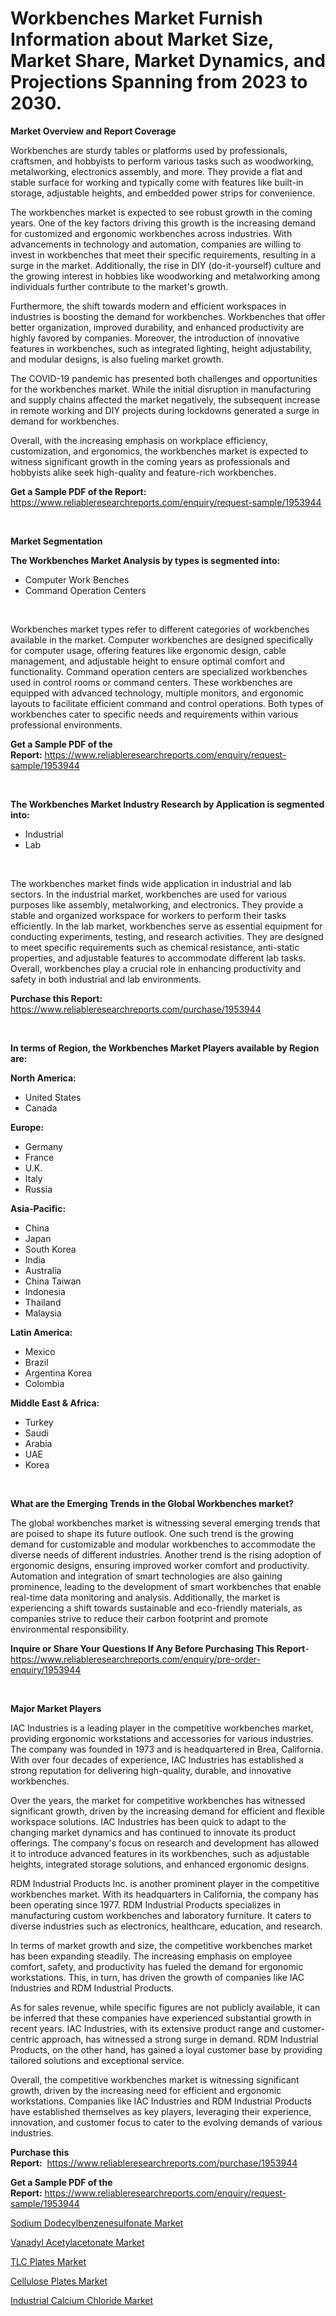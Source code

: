 <p><h1>Workbenches Market Furnish Information about Market Size, Market Share, Market Dynamics, and Projections Spanning from 2023 to 2030.</h1></p><p><strong>Market Overview and Report Coverage</strong></p>
<p><p>Workbenches are sturdy tables or platforms used by professionals, craftsmen, and hobbyists to perform various tasks such as woodworking, metalworking, electronics assembly, and more. They provide a flat and stable surface for working and typically come with features like built-in storage, adjustable heights, and embedded power strips for convenience.</p><p>The workbenches market is expected to see robust growth in the coming years. One of the key factors driving this growth is the increasing demand for customized and ergonomic workbenches across industries. With advancements in technology and automation, companies are willing to invest in workbenches that meet their specific requirements, resulting in a surge in the market. Additionally, the rise in DIY (do-it-yourself) culture and the growing interest in hobbies like woodworking and metalworking among individuals further contribute to the market's growth.</p><p>Furthermore, the shift towards modern and efficient workspaces in industries is boosting the demand for workbenches. Workbenches that offer better organization, improved durability, and enhanced productivity are highly favored by companies. Moreover, the introduction of innovative features in workbenches, such as integrated lighting, height adjustability, and modular designs, is also fueling market growth.</p><p>The COVID-19 pandemic has presented both challenges and opportunities for the workbenches market. While the initial disruption in manufacturing and supply chains affected the market negatively, the subsequent increase in remote working and DIY projects during lockdowns generated a surge in demand for workbenches.</p><p>Overall, with the increasing emphasis on workplace efficiency, customization, and ergonomics, the workbenches market is expected to witness significant growth in the coming years as professionals and hobbyists alike seek high-quality and feature-rich workbenches.</p></p>
<p><strong>Get a Sample PDF of the Report:</strong> <a href="https://www.reliableresearchreports.com/enquiry/request-sample/1953944">https://www.reliableresearchreports.com/enquiry/request-sample/1953944</a></p>
<p>&nbsp;</p>
<p><strong>Market Segmentation</strong></p>
<p><strong>The Workbenches Market Analysis by types is segmented into:</strong></p>
<p><ul><li>Computer Work Benches</li><li>Command Operation Centers</li></ul></p>
<p>&nbsp;</p>
<p><p>Workbenches market types refer to different categories of workbenches available in the market. Computer workbenches are designed specifically for computer usage, offering features like ergonomic design, cable management, and adjustable height to ensure optimal comfort and functionality. Command operation centers are specialized workbenches used in control rooms or command centers. These workbenches are equipped with advanced technology, multiple monitors, and ergonomic layouts to facilitate efficient command and control operations. Both types of workbenches cater to specific needs and requirements within various professional environments.</p></p>
<p><strong>Get a Sample PDF of the Report:</strong>&nbsp;<a href="https://www.reliableresearchreports.com/enquiry/request-sample/1953944">https://www.reliableresearchreports.com/enquiry/request-sample/1953944</a></p>
<p>&nbsp;</p>
<p><strong>The Workbenches Market Industry Research by Application is segmented into:</strong></p>
<p><ul><li>Industrial</li><li>Lab</li></ul></p>
<p>&nbsp;</p>
<p><p>The workbenches market finds wide application in industrial and lab sectors. In the industrial market, workbenches are used for various purposes like assembly, metalworking, and electronics. They provide a stable and organized workspace for workers to perform their tasks efficiently. In the lab market, workbenches serve as essential equipment for conducting experiments, testing, and research activities. They are designed to meet specific requirements such as chemical resistance, anti-static properties, and adjustable features to accommodate different lab tasks. Overall, workbenches play a crucial role in enhancing productivity and safety in both industrial and lab environments.</p></p>
<p><strong>Purchase this Report:</strong>&nbsp; <a href="https://www.reliableresearchreports.com/purchase/1953944">https://www.reliableresearchreports.com/purchase/1953944</a></p>
<p>&nbsp;</p>
<p><strong>In terms of Region, the Workbenches Market Players available by Region are:</strong></p>
<p>
    <p> <strong> North America: </strong>
        <ul>
            <li>United States</li>
            <li>Canada</li>
        </ul>
        </p> 
    <p> <strong> Europe: </strong>
        <ul>
            <li>Germany</li>
            <li>France</li>
            <li>U.K.</li>
            <li>Italy</li>
            <li>Russia</li>
        </ul>
        </p> 
    <p> <strong> Asia-Pacific: </strong>
        <ul>
            <li>China</li>
            <li>Japan</li>
            <li>South Korea</li>
            <li>India</li>
            <li>Australia</li>
            <li>China Taiwan</li>
            <li>Indonesia</li>
            <li>Thailand</li>
            <li>Malaysia</li>
        </ul>
        </p> 
    <p> <strong> Latin America: </strong>
        <ul>
            <li>Mexico</li>
            <li>Brazil</li>
            <li>Argentina Korea</li>
            <li>Colombia</li>
        </ul>
        </p> 
    <p> <strong> Middle East & Africa: </strong>
        <ul>
            <li>Turkey</li>
            <li>Saudi</li>
            <li>Arabia</li>
            <li>UAE</li>
            <li>Korea</li>
        </ul>
    </p>
    </p>
<p>&nbsp;</p>
<p><strong>What are the Emerging Trends in the Global Workbenches market?</strong></p>
<p><p>The global workbenches market is witnessing several emerging trends that are poised to shape its future outlook. One such trend is the growing demand for customizable and modular workbenches to accommodate the diverse needs of different industries. Another trend is the rising adoption of ergonomic designs, ensuring improved worker comfort and productivity. Automation and integration of smart technologies are also gaining prominence, leading to the development of smart workbenches that enable real-time data monitoring and analysis. Additionally, the market is experiencing a shift towards sustainable and eco-friendly materials, as companies strive to reduce their carbon footprint and promote environmental responsibility.</p></p>
<p><strong>Inquire or Share Your Questions If Any Before Purchasing This Report</strong>- <a href="https://www.reliableresearchreports.com/enquiry/pre-order-enquiry/1953944">https://www.reliableresearchreports.com/enquiry/pre-order-enquiry/1953944</a></p>
<p>&nbsp;</p>
<p><strong>Major Market Players</strong></p>
<p><p>IAC Industries is a leading player in the competitive workbenches market, providing ergonomic workstations and accessories for various industries. The company was founded in 1973 and is headquartered in Brea, California. With over four decades of experience, IAC Industries has established a strong reputation for delivering high-quality, durable, and innovative workbenches.</p><p>Over the years, the market for competitive workbenches has witnessed significant growth, driven by the increasing demand for efficient and flexible workspace solutions. IAC Industries has been quick to adapt to the changing market dynamics and has continued to innovate its product offerings. The company's focus on research and development has allowed it to introduce advanced features in its workbenches, such as adjustable heights, integrated storage solutions, and enhanced ergonomic designs.</p><p>RDM Industrial Products Inc. is another prominent player in the competitive workbenches market. With its headquarters in California, the company has been operating since 1977. RDM Industrial Products specializes in manufacturing custom workbenches and laboratory furniture. It caters to diverse industries such as electronics, healthcare, education, and research.</p><p>In terms of market growth and size, the competitive workbenches market has been expanding steadily. The increasing emphasis on employee comfort, safety, and productivity has fueled the demand for ergonomic workstations. This, in turn, has driven the growth of companies like IAC Industries and RDM Industrial Products.</p><p>As for sales revenue, while specific figures are not publicly available, it can be inferred that these companies have experienced substantial growth in recent years. IAC Industries, with its extensive product range and customer-centric approach, has witnessed a strong surge in demand. RDM Industrial Products, on the other hand, has gained a loyal customer base by providing tailored solutions and exceptional service.</p><p>Overall, the competitive workbenches market is witnessing significant growth, driven by the increasing need for efficient and ergonomic workstations. Companies like IAC Industries and RDM Industrial Products have established themselves as key players, leveraging their experience, innovation, and customer focus to cater to the evolving demands of various industries.</p></p>
<p><strong>Purchase this Report:</strong>&nbsp;&nbsp;<a href="https://www.reliableresearchreports.com/purchase/1953944">https://www.reliableresearchreports.com/purchase/1953944</a></p>
<p></p>
<p><strong>Get a Sample PDF of the Report:</strong>&nbsp;<a href="https://www.reliableresearchreports.com/enquiry/request-sample/1953944">https://www.reliableresearchreports.com/enquiry/request-sample/1953944</a></p>
<p><p><a href="https://github.com/mabutironaldo/Market-Research-Report-List-2/blob/main/sodium-dodecylbenzenesulfonate-market.md">Sodium Dodecylbenzenesulfonate Market</a></p><p><a href="https://github.com/lbird53714/Market-Research-Report-List-2/blob/main/vanadyl-acetylacetonate-market.md">Vanadyl Acetylacetonate Market</a></p><p><a href="https://github.com/sofayahoo2023/Market-Research-Report-List-2/blob/main/tlc-plates-market.md">TLC Plates Market</a></p><p><a href="https://github.com/vimar16th/Market-Research-Report-List-2/blob/main/cellulose-plates-market.md">Cellulose Plates Market</a></p><p><a href="https://github.com/pizolina/Market-Research-Report-List-2/blob/main/industrial-calcium-chloride-market.md">Industrial Calcium Chloride Market</a></p></p>